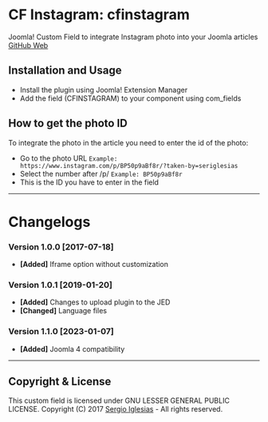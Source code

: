 # CF Instagram: cfinstagram
Joomla! Custom Field to integrate Instagram photo into your Joomla articles
[GitHub Web](https://sergiois.github.io/cfinstagram.html "CF Instagram")

## Installation and Usage
* Install the plugin using Joomla! Extension Manager
* Add the field (CFINSTAGRAM) to your component using com_fields

## How to get the photo ID
To integrate the photo in the article you need to enter the id of the photo:
* Go to the photo URL
`Example: https://www.instagram.com/p/BP50p9aBf8r/?taken-by=seriglesias`
* Select the number after /p/
`Example: BP50p9aBf8r`
* This is the ID you have to enter in the field

* * *

# Changelogs

### Version 1.0.0 [2017-07-18]
* **[Added]** Iframe option without customization

### Version 1.0.1 [2019-01-20]
* **[Added]** Changes to upload plugin to the JED
* **[Changed]** Language files

### Version 1.1.0 [2023-01-07]
* **[Added]** Joomla 4 compatibility

* * *

## Copyright & License
This custom field is licensed under GNU LESSER GENERAL PUBLIC LICENSE.
Copyright (C) 2017 [Sergio Iglesias](https://sergioiglesias.net) - All rights reserved.